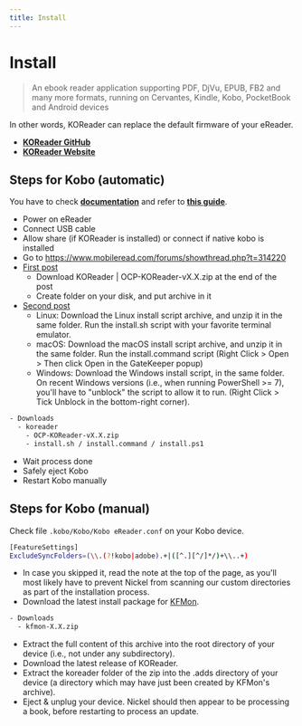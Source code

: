 ```yaml
---
title: Install
---
```


# Install

> An ebook reader application supporting PDF, DjVu, EPUB, FB2 and many more formats, running on Cervantes, Kindle, Kobo, PocketBook and Android devices

In other words, KOReader can replace the default firmware of your eReader.

- [**KOReader GitHub**](https://github.com/koreader/koreader)
- [**KOReader Website**](https://koreader.rocks)

## Steps for Kobo (automatic)

You have to check [**documentation**](https://github.com/koreader/koreader/wiki/Installation-on-Kobo-devices) and refer to [**this guide**](https://www.mobileread.com/forums/showthread.php?t=314220).

- Power on eReader
- Connect USB cable
- Allow share (if KOReader is installed) or connect if native kobo is installed
- Go to https://www.mobileread.com/forums/showthread.php?t=314220
- [First post](https://www.mobileread.com/forums/showpost.php?p=3797095&postcount=1)
  - Download KOReader | OCP-KOReader-vX.X.zip at the end of the post
  - Create folder on your disk, and put archive in it
- [Second post](https://www.mobileread.com/forums/showpost.php?p=3797096&postcount=2)
  - Linux: Download the Linux install script archive, and unzip it in the same folder. Run the install.sh script with your favorite terminal emulator.
  - macOS: Download the macOS install script archive, and unzip it in the same folder. Run the install.command script (Right Click > Open > Then click Open in the GateKeeper popup)
  - Windows: Download the Windows install script, in the same folder. On recent Windows versions (i.e., when running PowerShell >= 7), you'll have to "unblock" the script to allow it to run. (Right Click > Tick Unblock in the bottom-right corner).

```sh
- Downloads
  - koreader
    - OCP-KOReader-vX.X.zip
    - install.sh / install.command / install.ps1
```

- Wait process done
- Safely eject Kobo
- Restart Kobo manually

## Steps for Kobo (manual)

Check file `.kobo/Kobo/Kobo eReader.conf` on your Kobo device.

```sh
[FeatureSettings]
ExcludeSyncFolders=(\\.(?!kobo|adobe).+|([^.][^/]*/)+\\..+)
```

- In case you skipped it, read the note at the top of the page, as you'll most likely have to prevent Nickel from scanning our custom directories as part of the installation process.
- Download the latest install package for [KFMon](https://github.com/NiLuJe/kfmon/tags).

```sh
- Downloads
  - kfmon-X.X.zip
```

- Extract the full content of this archive into the root directory of your device (i.e., not under any subdirectory).
- Download the latest release of KOReader.
- Extract the koreader folder of the zip into the .adds directory of your device (a directory which may have just been created by KFMon's archive).
- Eject & unplug your device. Nickel should then appear to be processing a book, before restarting to process an update.

